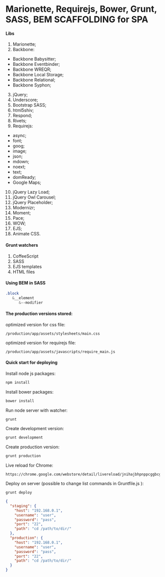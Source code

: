 # Marionette, Requirejs, Bower, Grunt, SASS, BEM SCAFFOLDING for SPA

#### Libs
1. Marionette;
2. Backbone:
 - Backbone Babysitter;
 - Backbone Eventbinder;
 - Backbone WREQR;
 - Backbone Local Storage;
 - Backbone Relational;
 - Backbone Syphon;
3. jQuery;
4. Underscore;
5. Bootstrap SASS;
6. html5shiv;
7. Respond;
8. Rivets;
9. Requirejs:
 - async;
 - font;
 - goog;
 - image;
 - json;
 - mdown;
 - noext;
 - text;
 - domReady;
 - Google Maps;
10. jQuery Lazy Load;
11. jQuery Owl Carousel;
12. jQuery Placeholder;
13. Modernizr;
14. Moment;
15. Pace;
16. WOW;
17. EJS;
18. Animate CSS.


#### Grunt watchers
1. CoffeeScript
2. SASS
3. EJS templates
4. HTML files


#### Using BEM in SASS
```sass
.block
   &__element
      &--modifier
```

#### The production versions stored:
optimized version for css file:
```http
/production/app/assets/stylesheets/main.css
```
optimized version for requirejs file:
```http
/production/app/assets/javascripts/require_main.js
```

#### Quick start for deploying

Install node js packages:

```bash
npm install
```

Install bower packages:
```bash
bower install
```

Run node server with watcher:
```bash
grunt
```

Create development version:
```bash
grunt development
```

Create production version:
```bash
grunt production
```
Live reload for Chrome:
```http
https://chrome.google.com/webstore/detail/livereload/jnihajbhpnppcggbcgedagnkighmdlei
```

Deploy on server (possible to change list commands in Gruntfile.js ):
```bash
grunt deploy
```

```json
{
  "staging": {
    "host": "192.168.0.1",
    "username": "user",
    "password": "pass",
    "port": "22",
    "path": "cd /path/to/dir/"
  },
  "production": {
    "host": "192.168.0.1",
    "username": "user",
    "password": "pass",
    "port": "22",
    "path": "cd /path/to/dir/"
  }
}
```

